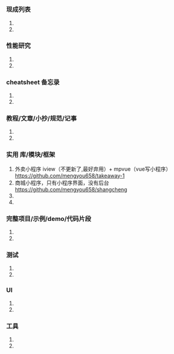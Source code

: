 # 

### 现成列表
1. 
1. 

### 性能研究
1. 
1. 

### cheatsheet 备忘录
1. 
1. 

### 教程/文章/小抄/规范/记事
1. 
1. 

### 实用 库/模块/框架
1. 外卖小程序 iview（不更新了,最好弃用）+ mpvue（vue写小程序）
https://github.com/mengyou658/takeaway-1
1. 商城小程序，只有小程序界面，没有后台
https://github.com/mengyou658/shangcheng
1. 
1. 

### 完整项目/示例/demo/代码片段
1. 
1. 

### 测试
1. 
1. 

### UI
1. 
1. 

### 工具
1. 
1. 
